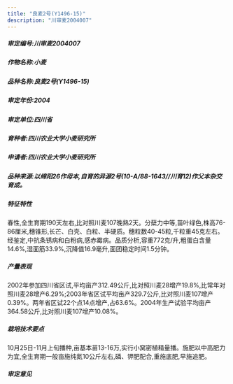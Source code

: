 ```yaml
---
title: "良麦2号(Y1496-15)"
description: "川审麦2004007"
---
```

##### 审定编号:川审麦2004007

##### 作物名称:小麦

##### 品种名称:良麦2号(Y1496-15)

##### 审定年份:2004

##### 审定单位:四川省

##### 育种者:四川农业大学小麦研究所

##### 申请者:四川农业大学小麦研究所

##### 品种来源:以绵阳26作母本,自育的异源2号(10-A/88-1643//川育12)作父本杂交育成。

##### 特征特性
春性,全生育期190天左右,比对照川麦107晚熟2天。分蘖力中等,苗叶绿色,株高76-86厘米,穗锥形,长芒、白壳、白粒、半硬质。穗粒数40-45粒,千粒重45克左右。经鉴定,中抗条锈病和白粉病,感赤霉病。品质分析,容重772克/升,粗蛋白含量14.6%,湿面筋33.9%,沉降值16.9毫升,面团稳定时间1.5分钟。

##### 产量表现
2002年参加四川省区试,平均亩产312.49公斤,比对照川麦28增产19.8%,比常年对照川麦28增产6.29%;2003年省区试平均亩产329.7公斤,比对照川麦107增产0.39%。两年省区试22个点14点增产,占63.6%。2004年生产试验平均亩产364.58公斤,比对照川麦107增产10.08%。

##### 栽培技术要点
10月25日-11月上旬播种,亩基本苗13-16万,实行小窝密植精量播。施肥以中高肥力为宜,全生育期一般亩施纯氮10公斤左右,磷、钾肥配合,重施底肥,早施追肥。

##### 审定意见


